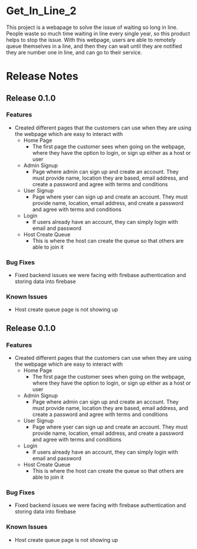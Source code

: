# Get_In_Line_2

This project is a webapage to solve the issue of waiting so long in line. People waste so much time waiting in line every single year, so this product helps to stop the issue. With this webpage, users are able to remotely queue themselves in a line, and then they can wait until they are notified they are number one in line, and can go to their service. 

# Release Notes
## Release 0.1.0 
### Features
- Created different pages that the customers can use when they are using the webpage which are easy to interact with
  - Home Page
    - The first page the customer sees when going on the webpage, where they have the option to login, or sign up either as a host or user 
  - Admin Signup
    - Page where admin can sign up and create an account. They must provide name, location they are based, email address, and create a password and agree with terms and conditions
  - User Signup
    -  Page where yser can sign up and create an account. They must provide name, location, email address, and create a password and agree with terms and conditions     
  - Login
    - If users already have an account, they can simply login with email and password
  - Host Create Queue 
    - This is where the host can create the queue so that others are able to join it  



### Bug Fixes 
- Fixed backend issues we were facing with firebase authentication and storing data into firebase 

### Known Issues 
- Host create queue page is not showing up 
## Release 0.1.0 
### Features
- Created different pages that the customers can use when they are using the webpage which are easy to interact with
  - Home Page
    - The first page the customer sees when going on the webpage, where they have the option to login, or sign up either as a host or user 
  - Admin Signup
    - Page where admin can sign up and create an account. They must provide name, location they are based, email address, and create a password and agree with terms and conditions
  - User Signup
    -  Page where yser can sign up and create an account. They must provide name, location, email address, and create a password and agree with terms and conditions     
  - Login
    - If users already have an account, they can simply login with email and password
  - Host Create Queue 
    - This is where the host can create the queue so that others are able to join it  



### Bug Fixes 
- Fixed backend issues we were facing with firebase authentication and storing data into firebase 

### Known Issues 
- Host create queue page is not showing up 
